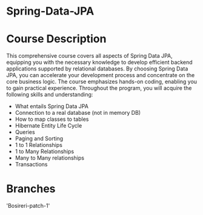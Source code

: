 # Spring-Data-JPA


# Course Description

This comprehensive course covers all aspects of Spring Data JPA, equipping you with the necessary knowledge to develop efficient backend applications supported by relational databases. By choosing Spring Data JPA, you can accelerate your development process and concentrate on the core business logic. The course emphasizes hands-on coding, enabling you to gain practical experience. Throughout the program, you will acquire the following skills and understanding:

- What entails Spring Data JPA
- Connection to a real database (not in memory DB)
- How to map classes to tables
- Hibernate Entity Life Cycle
- Queries
- Paging and Sorting
- 1 to 1 Relationships
- 1 to Many Relationships
- Many to Many relationships
- Transactions

# Branches
'Bosireri-patch-1'
